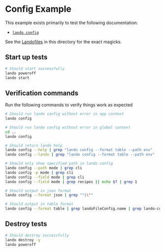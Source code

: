 # Config Example

This example exists primarily to test the following documentation:

* [`lando config`](https://docs.lando.dev/cli/config.html)

See the [Landofiles](https://docs.lando.dev/config/lando.html) in this directory for the exact magicks.

## Start up tests

```bash
# Should start successfully
lando poweroff
lando start
```

## Verification commands

Run the following commands to verify things work as expected

```bash
# Should run lando config without error in app context
lando config

# Should run lando config without error in global context
cd ..
lando config

# Should return lando help
lando config --help | grep "lando config --format table --path env"
lando config --lando | grep "lando config --format table --path env"

# Should only show specified path in lando config
lando config --path mode | grep cli
lando config -p mode | grep cli
lando config --field mode | grep cli
lando config --field mode | grep recipes || echo $? | grep 1

# Should output in json format
lando config --format json | grep "^{\""

# Should output in table format
lando config --format table | grep landoFileConfig.name | grep lando-config
```

## Destroy tests

```bash
# Should destroy successfully
lando destroy -y
lando poweroff
```

